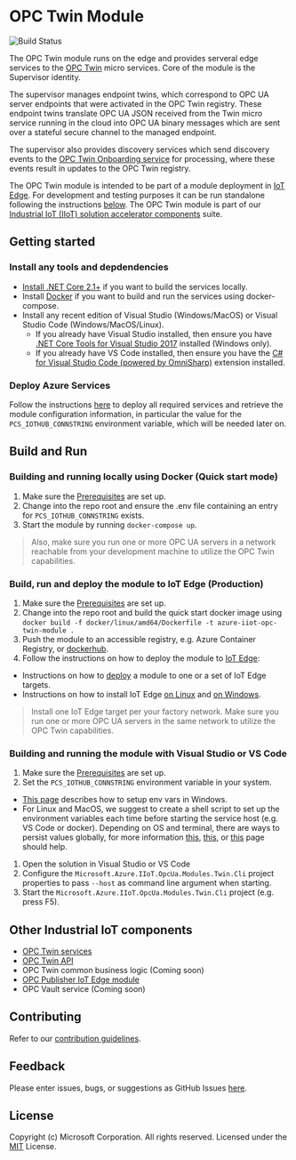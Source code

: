 # OPC Twin Module

![Build Status](https://msazure.visualstudio.com/_apis/public/build/definitions/b32aa71e-8ed2-41b2-9d77-5bc261222004/33979/badge)

The OPC Twin module runs on the edge and provides serveral edge services to the [OPC Twin](https://github.com/Azure/azure-iiot-opc-twin-service) micro services. Core of the module is the Supervisor identity.

The supervisor manages endpoint twins, which correspond to OPC UA server endpoints that were activated in the OPC Twin registry.  These endpoint twins translate OPC UA JSON received from the Twin micro service running in the cloud into OPC UA binary messages which are sent over a stateful secure channel to the managed endpoint.

The supervisor also provides discovery services which send discovery events to the [OPC Twin Onboarding service](https://github.com/Azure/azure-iiot-opc-twin-service) for processing, where these events result in updates to the OPC Twin registry.

The OPC Twin module is intended to be part of a module deployment in [IoT Edge][iotedge-url].  For development and testing purposes it can be run standalone following the instructions [below](#Build-and-Run).  The OPC Twin module is part of our [Industrial IoT (IIoT) solution accelerator components](#Other-Industrial-IoT-components) suite.

## Getting started

### Install any tools and depdendencies

* [Install .NET Core 2.1+][dotnet-install] if you want to build the services locally.
* Install [Docker][docker-url] if you want to build and run the services using docker-compose.
* Install any recent edition of Visual Studio (Windows/MacOS) or Visual Studio Code (Windows/MacOS/Linux).
   * If you already have Visual Studio installed, then ensure you have [.NET Core Tools for Visual Studio 2017][dotnetcore-tools-url] installed (Windows only).
   * If you already have VS Code installed, then ensure you have the [C# for Visual Studio Code (powered by OmniSharp)][omnisharp-url] extension installed. 

### Deploy Azure Services

Follow the instructions [here](https://github.com/Azure/azure-iiot-opc-twin-service) to deploy all required services and retrieve the module configuration information, in particular the value for the `PCS_IOTHUB_CONNSTRING` environment variable, which will be needed later on.

## Build and Run

### Building and running locally using Docker (Quick start mode)

1. Make sure the [Prerequisites](#Install-any-tools-and-depdendencies) are set up.
1. Change into the repo root and ensure the .env file containing an entry for `PCS_IOTHUB_CONNSTRING` exists.
1. Start the module by running `docker-compose up`.

> Also, make sure you run one or more OPC UA servers in a network reachable from your development machine to utilize the OPC Twin capabilities.

### Build, run and deploy the module to IoT Edge (Production)

1. Make sure the [Prerequisites](#Install-any-tools-and-depdendencies) are set up.
1. Change into the repo root and build the quick start docker image using `docker build -f docker/linux/amd64/Dockerfile -t azure-iiot-opc-twin-module .`
1. Push the module to an accessible registry, e.g. Azure Container Registry, or [dockerhub][dockerhub-url].
1. Follow the instructions on how to deploy the module to [IoT Edge][iotedge-docs-url]:
  * Instructions on how to [deploy](https://docs.microsoft.com/en-us/azure/iot-edge/how-to-deploy-modules-portal) a module to one or a set of IoT Edge targets.
  * Instructions on how to install IoT Edge [on Linux](https://docs.microsoft.com/en-us/azure/iot-edge/quickstart-linux) and [on Windows](https://docs.microsoft.com/en-us/azure/iot-edge/quickstart).

> Install one IoT Edge target per your factory network.  Make sure you run one or more OPC UA servers in the same network to utilize the OPC Twin capabilities.

### Building and running the module with Visual Studio or VS Code

1. Make sure the [Prerequisites](#Install-any-tools-and-depdendencies) are set up.
1. Set the `PCS_IOTHUB_CONNSTRING` environment variable in your system.
  * [This page][windows-envvars-howto-url] describes how to setup env vars in Windows.
  * For Linux and MacOS, we suggest to create a shell script to set up the environment variables each time before starting the service host (e.g. VS Code or docker). Depending on OS and terminal, there are ways to persist values globally, for more information [this](https://stackoverflow.com/questions/13046624/how-to-permanently-export-a-variable-in-linux), [this](https://help.ubuntu.com/community/EnvironmentVariables), or [this](https://stackoverflow.com/questions/135688/setting-environment-variables-in-os-x) page should help.
1. Open the solution in Visual Studio or VS Code
1. Configure the `Microsoft.Azure.IIoT.OpcUa.Modules.Twin.Cli` project properties to pass `--host` as command line argument when starting. 
1. Start the `Microsoft.Azure.IIoT.OpcUa.Modules.Twin.Cli` project (e.g. press F5).

## Other Industrial IoT components

* [OPC Twin services](https://github.com/Azure/azure-iiot-opc-twin-service)
* [OPC Twin API](https://github.com/Azure/azure-iiot-opc-twin-api)
* OPC Twin common business logic (Coming soon)
* [OPC Publisher IoT Edge module](https://github.com/Azure/iot-edge-opc-publisher)
* OPC Vault service (Coming soon)

## Contributing

Refer to our [contribution guidelines](CONTRIBUTING.md).

## Feedback

Please enter issues, bugs, or suggestions as GitHub Issues [here](https://github.com/Azure/azure-iiot-opc-twin-service/issues).

## License

Copyright (c) Microsoft Corporation. All rights reserved.
Licensed under the [MIT](LICENSE) License.

[run-with-docker-url]: https://docs.microsoft.com/azure/iot-suite/iot-suite-remote-monitoring-deploy-local#run-the-microservices-in-docker
[rm-arch-url]: https://docs.microsoft.com/azure/iot-suite/iot-suite-remote-monitoring-sample-walkthrough
[postman-url]: https://www.getpostman.com
[dockerhub-url]: https://dockerhub.io
[iotedge-url]: https://github.com/Azure/iotedge
[iotedge-docs-url]: https://docs.microsoft.com/azure/iot-edge/
[iothub-docs-url]: https://docs.microsoft.com/azure/iot-hub/
[docker-url]: https://www.docker.com/
[dotnet-install]: https://www.microsoft.com/net/learn/get-started
[vs-install-url]: https://www.visualstudio.com/downloads
[dotnetcore-tools-url]: https://www.microsoft.com/net/core#windowsvs2017
[omnisharp-url]: https://github.com/OmniSharp/omnisharp-vscode
[windows-envvars-howto-url]: https://superuser.com/questions/949560/how-do-i-set-system-environment-variables-in-windows-10
[iothub-connstring-blog]: https://blogs.msdn.microsoft.com/iotdev/2017/05/09/understand-different-connection-strings-in-azure-iot-hub/
[deploy-rm]: https://docs.microsoft.com/azure/iot-suite/iot-suite-remote-monitoring-deploy
[deploy-local]: https://docs.microsoft.com/azure/iot-suite/iot-suite-remote-monitoring-deploy-local#deploy-the-azure-services
[disable-auth]: https://github.com/Azure/azure-iot-pcs-remote-monitoring-dotnet/wiki/Developer-Reference-Guide#disable-authentication
